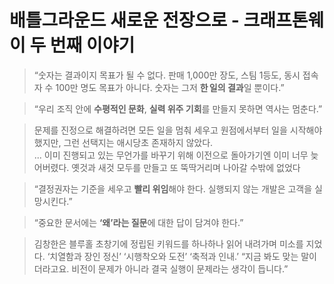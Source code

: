 # 배틀그라운드 새로운 전장으로 - 크래프톤웨이 두 번째 이야기


> “숫자는 결과이지 목표가 될 수 없다. 판매 1,000만 장도, 스팀 1등도, 동시 접속자 수 100만 명도 목표가 아니다. 숫자는 그저 **한 일의 결과**일 뿐이다.” 

> “우리 조직 안에 **수평적인 문화**, **실력 위주 기회**를 만들지 못하면 역사는 멈춘다.” 

> 문제를 진정으로 해결하려면 모든 일을 멈춰 세우고 원점에서부터 일을 시작해야 했지만, 그런 선택지는 애시당초 존재하지 않았다.  
> ...
> 이미 진행되고 있는 무언가를 바꾸기 위해 이전으로 돌아가기엔 이미 너무 늦어버렸다. 옛것과 새것 모두를 만들고 또 뚝딱거리며 나아갈 수밖에 없었다

> “결정권자는 기준을 세우고 **빨리 위임**해야 한다. 실행되지 않는 개발은 고객을 실망시킨다.” 

> “중요한 문서에는 **‘왜’라는 질문**에 대한 답이 담겨야 한다.” 

> 김창한은 블루홀 초창기에 정립된 키워드를 하나하나 읽어 내려가며 미소를 지었다. ‘치열함과 장인 정신’ ‘시행착오와 도전’ ‘축적과 인내.’ “지금 봐도 맞는 말이더라고요. 비전이 문제가 아니라 결국 실행이 문제라는 생각이 듭니다.”

